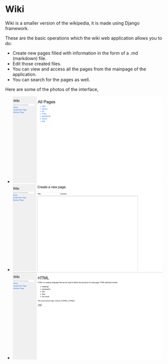 # Wiki

Wiki is a smaller version of the wikipedia, it is made using Django framework. 

These are the basic operations which the wiki web application allows you to do:

* Create new pages filled with information in the form of a .md (markdown) file.
* Edit those created files.
* You can view and access all the pages from the mainpage of the application.
* You can search for the pages as well.

Here are some of the photos of the interface,

* ![Homepage img](imgs/Homepage.png)
* ![Createpage img](imgs/Createpage.png)
* ![Openedpage img](imgs/Openedpage.png)

